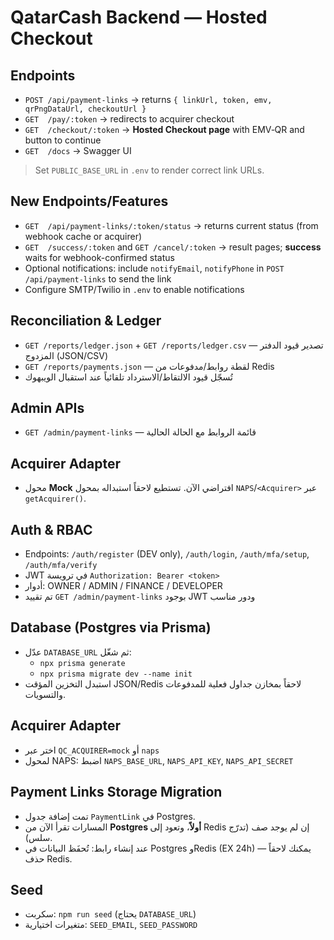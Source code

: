 # QatarCash Backend — Hosted Checkout

## Endpoints
- `POST /api/payment-links` → returns `{ linkUrl, token, emv, qrPngDataUrl, checkoutUrl }`
- `GET  /pay/:token` → redirects to acquirer checkout
- `GET  /checkout/:token` → **Hosted Checkout page** with EMV‑QR and button to continue
- `GET  /docs` → Swagger UI

> Set `PUBLIC_BASE_URL` in `.env` to render correct link URLs.



## New Endpoints/Features
- `GET  /api/payment-links/:token/status` → returns current status (from webhook cache or acquirer)
- `GET  /success/:token` and `GET /cancel/:token` → result pages; **success** waits for webhook-confirmed status
- Optional notifications: include `notifyEmail`, `notifyPhone` in `POST /api/payment-links` to send the link
- Configure SMTP/Twilio in `.env` to enable notifications



## Reconciliation & Ledger
- `GET /reports/ledger.json` + `GET /reports/ledger.csv` — تصدير قيود الدفتر المزدوج (JSON/CSV)
- `GET /reports/payments.json` — لقطة روابط/مدفوعات من Redis
- تُسجّل قيود الالتقاط/الاسترداد تلقائياً عند استقبال الويبهوك

## Admin APIs
- `GET /admin/payment-links` — قائمة الروابط مع الحالة الحالية

## Acquirer Adapter
- محول **Mock** افتراضي الآن. تستطيع لاحقاً استبداله بمحول `NAPS`/`<Acquirer>` عبر `getAcquirer()`.



## Auth & RBAC
- Endpoints: `/auth/register` (DEV only), `/auth/login`, `/auth/mfa/setup`, `/auth/mfa/verify`
- JWT في ترويسة `Authorization: Bearer <token>`
- أدوار: OWNER / ADMIN / FINANCE / DEVELOPER
- تم تقييد `GET /admin/payment-links` بوجود JWT ودور مناسب

## Database (Postgres via Prisma)
- عدّل `DATABASE_URL` ثم شغّل:
  - `npx prisma generate`
  - `npx prisma migrate dev --name init`
- استبدل التخزين المؤقت JSON/Redis لاحقاً بمخازن جداول فعلية للمدفوعات والتسويات.

## Acquirer Adapter
- اختر عبر `QC_ACQUIRER=mock` أو `naps`
- لمحول NAPS: اضبط `NAPS_BASE_URL`, `NAPS_API_KEY`, `NAPS_API_SECRET`



## Payment Links Storage Migration
- تمت إضافة جدول `PaymentLink` في Postgres.
- المسارات تقرأ الآن من **Postgres أولاً**، وتعود إلى Redis إن لم يوجد صف (تدرّج سلس).
- عند إنشاء رابط: تُحفَظ البيانات في Postgres وRedis (EX 24h) — يمكنك لاحقاً حذف Redis.

## Seed
- سكربت: `npm run seed` (يحتاج `DATABASE_URL`)
- متغيرات اختيارية: `SEED_EMAIL`, `SEED_PASSWORD`
